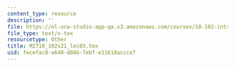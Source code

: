 ```yaml
---
content_type: resource
description: ''
file: https://ol-ocw-studio-app-qa.s3.amazonaws.com/courses/18-102-introduction-to-functional-analysis-spring-2021/fecefac8a640d84b7ebfe11618accce7_MIT18_102s21_lec03.tex
file_type: text/x-tex
resourcetype: Other
title: MIT18_102s21_lec03.tex
uid: fecefac8-a640-d84b-7ebf-e11618accce7
---
```

